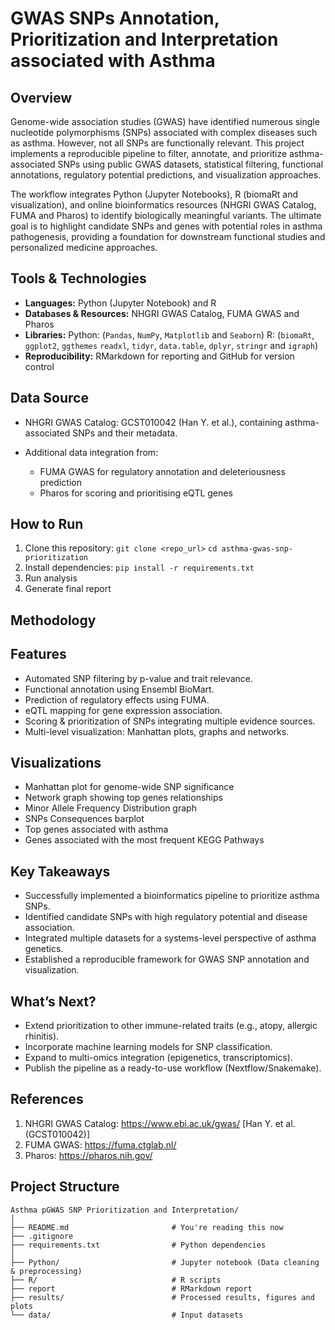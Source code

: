 # GWAS SNPs Annotation, Prioritization and Interpretation associated with Asthma

## Overview

Genome-wide association studies (GWAS) have identified numerous single nucleotide polymorphisms (SNPs) associated with complex diseases such as asthma. However, not all SNPs are functionally relevant. This project implements a reproducible pipeline to filter, annotate, and prioritize asthma-associated SNPs using public GWAS datasets, statistical filtering, functional annotations, regulatory potential predictions, and visualization approaches.

The workflow integrates Python (Jupyter Notebooks), R (biomaRt and visualization), and online bioinformatics resources (NHGRI GWAS Catalog, FUMA and Pharos) to identify biologically meaningful variants. The ultimate goal is to highlight candidate SNPs and genes with potential roles in asthma pathogenesis, providing a foundation for downstream functional studies and personalized medicine approaches.

## Tools & Technologies

- **Languages:** Python (Jupyter Notebook) and R
- **Databases & Resources:** NHGRI GWAS Catalog, FUMA GWAS and Pharos 
- **Libraries:**
  Python: (`Pandas`, `NumPy`, `Matplotlib` and `Seaborn`)
  R: (`biomaRt`, `ggplot2`, `ggthemes` `readxl`, `tidyr`, `data.table`, `dplyr`, `stringr` and `igraph`)
- **Reproducibility:** RMarkdown for reporting and GitHub for version control

## Data Source

- NHGRI GWAS Catalog: GCST010042 (Han Y. et al.), containing asthma-associated SNPs and their metadata.

- Additional data integration from:
  - FUMA GWAS for regulatory annotation and deleteriousness prediction
  - Pharos for scoring and prioritising eQTL genes
 
## How to Run

1. Clone this repository: `git clone <repo_url>`
                          `cd asthma-gwas-snp-prioritization`
2. Install dependencies: `pip install -r requirements.txt`
3. Run analysis
4. Generate final report

## Methodology

## Features

- Automated SNP filtering by p-value and trait relevance.
- Functional annotation using Ensembl BioMart.
- Prediction of regulatory effects using FUMA.
- eQTL mapping for gene expression association.
- Scoring & prioritization of SNPs integrating multiple evidence sources.
- Multi-level visualization: Manhattan plots, graphs and networks.

## Visualizations

* Manhattan plot for genome-wide SNP significance
* Network graph showing top genes relationships
* Minor Allele Frequency Distribution graph
* SNPs Consequences barplot
* Top genes associated with asthma
* Genes associated with the most frequent KEGG Pathways

## Key Takeaways

- Successfully implemented a bioinformatics pipeline to prioritize asthma SNPs.
- Identified candidate SNPs with high regulatory potential and disease association.
- Integrated multiple datasets for a systems-level perspective of asthma genetics.
- Established a reproducible framework for GWAS SNP annotation and visualization.

## What’s Next?

- Extend prioritization to other immune-related traits (e.g., atopy, allergic rhinitis).
- Incorporate machine learning models for SNP classification.
- Expand to multi-omics integration (epigenetics, transcriptomics).
- Publish the pipeline as a ready-to-use workflow (Nextflow/Snakemake).

## References

1. NHGRI GWAS Catalog: https://www.ebi.ac.uk/gwas/ [Han Y. et al. (GCST010042)]
2. FUMA GWAS: https://fuma.ctglab.nl/
3. Pharos: https://pharos.nih.gov/

## Project Structure

```plaintext
Asthma pGWAS SNP Prioritization and Interpretation/  
│
├── README.md                       # You're reading this now  
├── .gitignore  
├── requirements.txt                # Python dependencies   
│
├── Python/                         # Jupyter notebook (Data cleaning & preprocessing)  
├── R/                              # R scripts  
├── report                          # RMarkdown report   
├── results/                        # Processed results, figures and plots  
└── data/                           # Input datasets  
